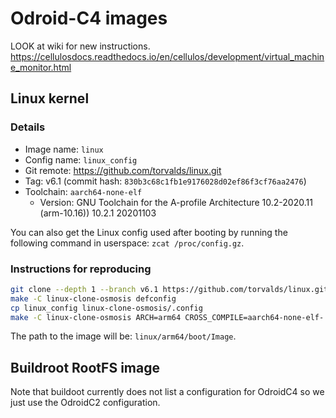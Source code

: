# Odroid-C4 images

LOOK at wiki for new instructions.
https://cellulosdocs.readthedocs.io/en/cellulos/development/virtual_machine_monitor.html


## Linux kernel

### Details
* Image name: `linux`
* Config name: `linux_config`
* Git remote: https://github.com/torvalds/linux.git
* Tag: v6.1 (commit hash: `830b3c68c1fb1e9176028d02ef86f3cf76aa2476`)
* Toolchain: `aarch64-none-elf`
    * Version: GNU Toolchain for the A-profile Architecture 10.2-2020.11 (arm-10.16)) 10.2.1 20201103

You can also get the Linux config used after booting by running the following
command in userspace: `zcat /proc/config.gz`.

### Instructions for reproducing

```bash
git clone --depth 1 --branch v6.1 https://github.com/torvalds/linux.git linux-clone-osmosis
make -C linux-clone-osmosis defconfig
cp linux_config linux-clone-osmosis/.config
make -C linux-clone-osmosis ARCH=arm64 CROSS_COMPILE=aarch64-none-elf- all -j$(nproc)
```

The path to the image will be: `linux/arm64/boot/Image`.

## Buildroot RootFS image

Note that buildoot currently does not list a configuration for OdroidC4 so we just
use the OdroidC2 configuration.
